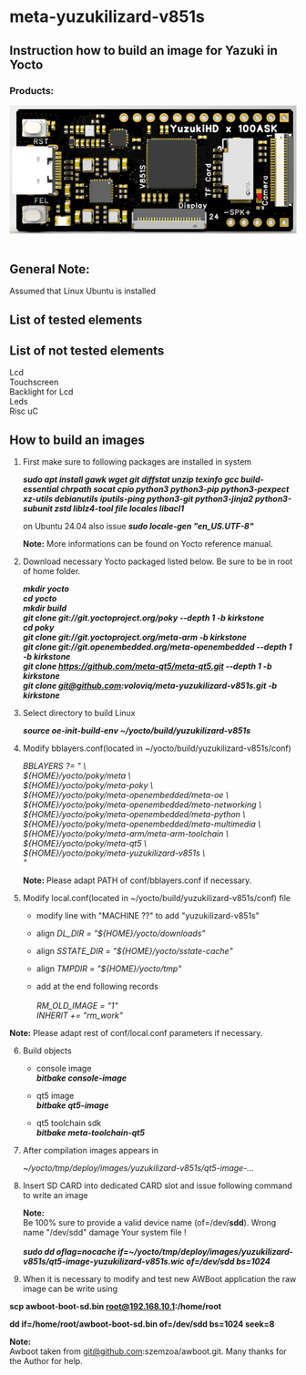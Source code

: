 # meta-yuzukilizard-v851s

## Instruction how to build an image for Yazuki  in Yocto

### Products:

![PCB](yuzukilizard-v851s.png) <br>
<br>

## General Note:
Assumed that Linux Ubuntu is installed

## List of tested elements


## List of not tested elements

Lcd <br>
Touchscreen <br>
Backlight for Lcd <br>
Leds  <br>
Risc uC <br>

## How to build an images

1. First make sure to following packages are installed in system

    ***sudo apt install gawk wget git diffstat unzip texinfo gcc build-essential chrpath socat cpio python3 python3-pip python3-pexpect xz-utils debianutils iputils-ping python3-git python3-jinja2 python3-subunit zstd liblz4-tool file locales libacl1***
    
    on Ubuntu 24.04 also issue
    ***sudo locale-gen "en_US.UTF-8"***

    **Note:**
    More informations can be found on Yocto reference manual.

2. Download necessary Yocto packaged listed below. Be sure to be in root of home folder.

	***mkdir yocto***<br>
	***cd yocto*** <br>
	***mkdir build*** <br>
	***git clone git://git.yoctoproject.org/poky --depth 1 -b kirkstone*** <br>
  ***cd poky*** <br>
  ***git clone git://git.yoctoproject.org/meta-arm -b kirkstone*** <br>
	***git clone git://git.openembedded.org/meta-openembedded --depth 1 -b kirkstone*** <br>
	***git clone https://github.com/meta-qt5/meta-qt5.git --depth 1 -b kirkstone*** <br>
	***git clone git@github.com:voloviq/meta-yuzukilizard-v851s.git -b kirkstone*** <br>

3. Select directory to build Linux

	***source oe-init-build-env ~/yocto/build/yuzukilizard-v851s*** <br>

4. Modify bblayers.conf(located in ~/yocto/build/yuzukilizard-v851s/conf)

    *BBLAYERS ?= " \\\
      ${HOME}/yocto/poky/meta \\\
      ${HOME}/yocto/poky/meta-poky \\\
      ${HOME}/yocto/poky/meta-openembedded/meta-oe \\\
      ${HOME}/yocto/poky/meta-openembedded/meta-networking \\\
      ${HOME}/yocto/poky/meta-openembedded/meta-python \\\
      ${HOME}/yocto/poky/meta-openembedded/meta-multimedia \\\
      ${HOME}/yocto/poky/meta-arm/meta-arm-toolchain \\ \
      ${HOME}/yocto/poky/meta-qt5 \\\
      ${HOME}/yocto/poky/meta-yuzukilizard-v851s \\\
      "*<br>

    **Note:** Please adapt PATH of conf/bblayers.conf if necessary. <br>

5. Modify local.conf(located in ~/yocto/build/yuzukilizard-v851s/conf) file

    - modify line with "MACHINE ??" to add "yuzukilizard-v851s"

    - align *DL_DIR = "${HOME}/yocto/downloads"* <br>

    - align *SSTATE_DIR = "${HOME}/yocto/sstate-cache"* <br>
    
    - align *TMPDIR = "${HOME}/yocto/tmp"* <br>
    
    - add at the end following records <br> <br>
  *RM_OLD_IMAGE = "1"* <br>
	*INHERIT += "rm_work"* <br>

  **Note:** Please adapt rest of conf/local.conf parameters if necessary. <br>

6. Build objects

    - console image <br>
      ***bitbake console-image*** <br>

    - qt5 image <br>
      ***bitbake qt5-image*** <br>

    - qt5 toolchain sdk <br>
      ***bitbake meta-toolchain-qt5*** <br>

7. After compilation images appears in

	*~/yocto/tmp/deploy/images/yuzukilizard-v851s/qt5-image-...* <br>

8. Insert SD CARD into dedicated CARD slot and issue following command to write an image

    **Note:** <br>
    Be 100% sure to provide a valid device name (of=/dev/**sdd**). Wrong name "/dev/sdd" damage Your system file ! <br> <br>
    ***sudo dd oflag=nocache if=~/yocto/tmp/deploy/images/yuzukilizard-v851s/qt5-image-yuzukilizard-v851s.wic of=/dev/sdd bs=1024*** <br>

9. When it is necessary to modify and test new AWBoot application the raw image can be write using

  **scp awboot-boot-sd.bin root@192.168.10.1:/home/root** <br>

  **dd if=/home/root/awboot-boot-sd.bin of=/dev/sdd bs=1024 seek=8** <br>

**Note:** <br>
Awboot taken from git@github.com:szemzoa/awboot.git. Many thanks for the Author for help. <br>